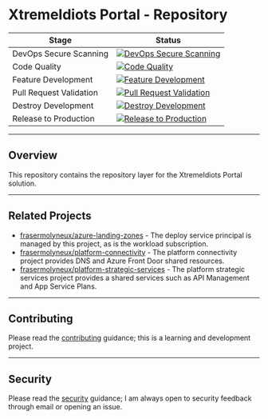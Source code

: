# XtremeIdiots Portal - Repository

| Stage                   | Status                                                                                                                                                                                                                                             |
| ----------------------- | -------------------------------------------------------------------------------------------------------------------------------------------------------------------------------------------------------------------------------------------------- |
| DevOps Secure Scanning  | [![DevOps Secure Scanning](https://github.com/frasermolyneux/portal-repository/actions/workflows/devops-secure-scanning.yml/badge.svg)](https://github.com/frasermolyneux/portal-repository/actions/workflows/devops-secure-scanning.yml)          |
| Code Quality            | [![Code Quality](https://github.com/frasermolyneux/portal-repository/actions/workflows/codequality.yml/badge.svg)](https://github.com/frasermolyneux/portal-repository/actions/workflows/codequality.yml)                                          |
| Feature Development     | [![Feature Development](https://github.com/frasermolyneux/portal-repository/actions/workflows/feature-development.yml/badge.svg?branch=main)](https://github.com/frasermolyneux/portal-repository/actions/workflows/feature-development.yml)       |
| Pull Request Validation | [![Pull Request Validation](https://github.com/frasermolyneux/portal-repository/actions/workflows/pull-request-validation.yml/badge.svg)](https://github.com/frasermolyneux/portal-repository/actions/workflows/pull-request-validation.yml)       |
| Destroy Development     | [![Destroy Development](https://github.com/frasermolyneux/portal-repository/actions/workflows/destroy-development.yml/badge.svg)](https://github.com/frasermolyneux/portal-repository/actions/workflows/destroy-development.yml)                   |
| Release to Production   | [![Release to Production](https://github.com/frasermolyneux/portal-repository/actions/workflows/release-to-production.yml/badge.svg?branch=main)](https://github.com/frasermolyneux/portal-repository/actions/workflows/release-to-production.yml) |

---

## Overview

This repository contains the repository layer for the XtremeIdiots Portal solution.

---

## Related Projects

* [frasermolyneux/azure-landing-zones](https://github.com/frasermolyneux/azure-landing-zones) - The deploy service principal is managed by this project, as is the workload subscription.
* [frasermolyneux/platform-connectivity](https://github.com/frasermolyneux/platform-connectivity) - The platform connectivity project provides DNS and Azure Front Door shared resources.
* [frasermolyneux/platform-strategic-services](https://github.com/frasermolyneux/platform-strategic-services) - The platform strategic services project provides a shared services such as API Management and App Service Plans.

---

## Contributing

Please read the [contributing](CONTRIBUTING.md) guidance; this is a learning and development project.

---

## Security

Please read the [security](SECURITY.md) guidance; I am always open to security feedback through email or opening an issue.

